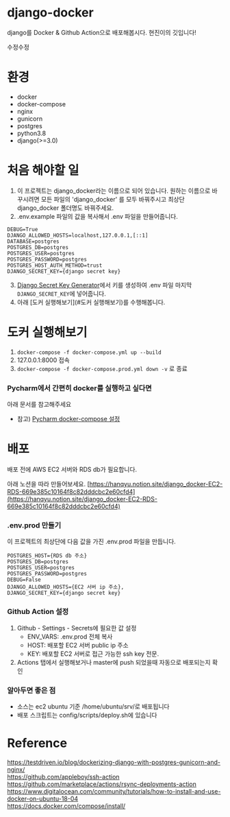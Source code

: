 # django-docker
django를 Docker & Github Action으로 배포해봅시다.
현진이의 깃입니다! 

수정수정
# 환경
- docker 
- docker-compose
- nginx
- gunicorn
- postgres
- python3.8
- django(>=3.0)

# 처음 해야할 일
1. 이 프로젝트는 django_docker라는 이름으로 되어 있습니다. 원하는 이름으로 바꾸시려면 모든 파일의 'django_docker' 를 모두 바꿔주시고 최상단 django_docker 폴더명도 바꿔주세요.
2. .env.example 파일의 값을 복사해서 .env 파일을 만들어줍니다. 
```
DEBUG=True
DJANGO_ALLOWED_HOSTS=localhost,127.0.0.1,[::1]
DATABASE=postgres
POSTGRES_DB=postgres
POSTGRES_USER=postgres
POSTGRES_PASSWORD=postgres
POSTGRES_HOST_AUTH_METHOD=trust
DJANGO_SECRET_KEY={django secret key}
``` 

3. [Django Secret Key Generator](https://miniwebtool.com/django-secret-key-generator/)에서 키를 생성하여 .env 파일 마지막 `DJANGO_SECRET_KEY`에 넣어줍니다.
4. 아래 [도커 실행해보기](#도커 실행해보기)를 수행해봅니다.

# 도커 실행해보기
1. `docker-compose -f docker-compose.yml up --build`
2. 127.0.0.1:8000 접속
3. `docker-compose -f docker-compose.prod.yml down -v` 로 종료

### Pycharm에서 간편히 docker를 실행하고 싶다면 
아래 문서를 참고해주세요
- 참고) [Pycharm docker-compose 설정](https://www.jetbrains.com/help/pycharm/docker-compose.html#working)

# 배포
배포 전에 AWS EC2 서버와 RDS db가 필요합니다.

아래 노션을 따라 만들어보세요.
[https://hanqyu.notion.site/django_docker-EC2-RDS-669e385c10164f8c82dddcbc2e60cfd4](https://hanqyu.notion.site/django_docker-EC2-RDS-669e385c10164f8c82dddcbc2e60cfd4)

### .env.prod 만들기
이 프로젝트의 최상단에 다음 값을 가진 .env.prod 파일을 만듭니다.
```
POSTGRES_HOST={RDS db 주소}
POSTGRES_DB=postgres
POSTGRES_USER=postgres
POSTGRES_PASSWORD=postgres
DEBUG=False
DJANGO_ALLOWED_HOSTS={EC2 서버 ip 주소},
DJANGO_SECRET_KEY={django secret key}
```

### Github Action 설정
1. Github - Settings - Secrets에 필요한 값 설정
    - ENV_VARS: .env.prod 전체 복사
    - HOST: 배포할 EC2 서버 public ip 주소
    - KEY: 배포할 EC2 서버로 접근 가능한 ssh key 전문.
2. Actions 탭에서 실행해보거나 master에 push 되었을때 자동으로 배포되는지 확인


### 알아두면 좋은 점
- 소스는 ec2 ubuntu 기준 /home/ubuntu/srv/로 배포됩니다
- 배포 스크립트는 config/scripts/deploy.sh에 있습니다 

# Reference
https://testdriven.io/blog/dockerizing-django-with-postgres-gunicorn-and-nginx/ \
https://github.com/appleboy/ssh-action \
https://github.com/marketplace/actions/rsync-deployments-action \
https://www.digitalocean.com/community/tutorials/how-to-install-and-use-docker-on-ubuntu-18-04 \
https://docs.docker.com/compose/install/

